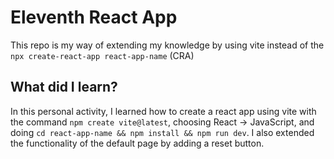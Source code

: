 # Eleventh React App
This repo is my way of extending my knowledge by using vite instead of the `npx create-react-app react-app-name` (CRA)
## What did I learn?
In this personal activity, I learned how to create a react app using vite with the command `npm create vite@latest`, choosing React -> JavaScript, and doing `cd react-app-name && npm install && npm run dev`. I also extended the functionality of the default page by adding a reset button.